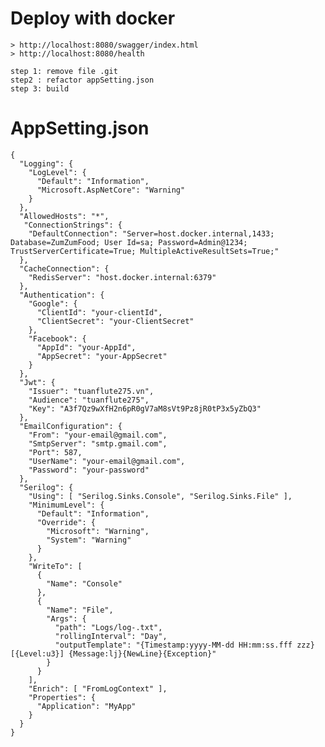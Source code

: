 # Deploy with docker
	
	> http://localhost:8080/swagger/index.html
	> http://localhost:8080/health
	
	step 1: remove file .git
	step2 : refactor appSetting.json
	step 3: build

# AppSetting.json

	{
	  "Logging": {
		"LogLevel": {
		  "Default": "Information",
		  "Microsoft.AspNetCore": "Warning"
		}
	  },
	  "AllowedHosts": "*",
	   "ConnectionStrings": {
		"DefaultConnection": "Server=host.docker.internal,1433; Database=ZumZumFood; User Id=sa; Password=Admin@1234; TrustServerCertificate=True; MultipleActiveResultSets=True;"
	  },
	  "CacheConnection": {
		"RedisServer": "host.docker.internal:6379"
	  },
	  "Authentication": {
		"Google": {
		  "ClientId": "your-clientId",
		  "ClientSecret": "your-ClientSecret"
		},
		"Facebook": {
		  "AppId": "your-AppId",
		  "AppSecret": "your-AppSecret"
		}
	  },
	  "Jwt": {
		"Issuer": "tuanflute275.vn",
		"Audience": "tuanflute275",
		"Key": "A3f7Qz9wXfH2n6pR0gV7aM8sVt9Pz8jR0tP3x5yZbQ3"
	  },
	  "EmailConfiguration": {
		"From": "your-email@gmail.com",
		"SmtpServer": "smtp.gmail.com",
		"Port": 587,
		"UserName": "your-email@gmail.com",
		"Password": "your-password"
	  },
	  "Serilog": {
		"Using": [ "Serilog.Sinks.Console", "Serilog.Sinks.File" ],
		"MinimumLevel": {
		  "Default": "Information",
		  "Override": {
			"Microsoft": "Warning",
			"System": "Warning"
		  }
		},
		"WriteTo": [
		  {
			"Name": "Console"
		  },
		  {
			"Name": "File",
			"Args": {
			  "path": "Logs/log-.txt",
			  "rollingInterval": "Day",
			  "outputTemplate": "{Timestamp:yyyy-MM-dd HH:mm:ss.fff zzz} [{Level:u3}] {Message:lj}{NewLine}{Exception}"
			}
		  }
		],
		"Enrich": [ "FromLogContext" ],
		"Properties": {
		  "Application": "MyApp"
		}
	  }
	}